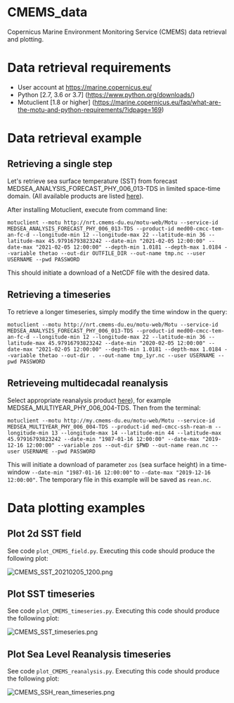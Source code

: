 # CMEMS_data

Copernicus Marine Environment Monitoring Service  (CMEMS) data retrieval and plotting.

# Data retrieval requirements

* User account at https://marine.copernicus.eu/
* Python [2.7, 3.6 or 3.7] (https://www.python.org/downloads/)
* Motuclient [1.8 or higher] (https://marine.copernicus.eu/faq/what-are-the-motu-and-python-requirements/?idpage=169)

# Data retrieval example

## Retrieving a single step
Let's retrieve sea surface temperature (SST) from forecast MEDSEA_ANALYSIS_FORECAST_PHY_006_013-TDS in limited space-time domain. (All available products are listed [here](https://resources.marine.copernicus.eu/?option=com_csw&task=results&pk_vid=bf878f3427bd2be11611821870684780)).

After installing Motuclient, execute from command line:

```motuclient --motu http://nrt.cmems-du.eu/motu-web/Motu --service-id MEDSEA_ANALYSIS_FORECAST_PHY_006_013-TDS --product-id med00-cmcc-tem-an-fc-d --longitude-min 12 --longitude-max 22 --latitude-min 36 --latitude-max 45.97916793823242 --date-min "2021-02-05 12:00:00" --date-max "2021-02-05 12:00:00" --depth-min 1.0181 --depth-max 1.0184 --variable thetao --out-dir OUTFILE_DIR --out-name tmp.nc --user USERNAME --pwd PASSWORD```

This should initiate a download of a NetCDF file with the desired data.

## Retrieving a timeseries

To retrieve a longer timeseries, simply modify the time window in the query:

```motuclient --motu http://nrt.cmems-du.eu/motu-web/Motu --service-id MEDSEA_ANALYSIS_FORECAST_PHY_006_013-TDS --product-id med00-cmcc-tem-an-fc-d --longitude-min 12 --longitude-max 22 --latitude-min 36 --latitude-max 45.97916793823242 --date-min "2020-02-05 12:00:00" --date-max "2021-02-05 12:00:00" --depth-min 1.0181 --depth-max 1.0184 --variable thetao --out-dir . --out-name tmp_1yr.nc --user USERNAME --pwd PASSWORD```

## Retrieveing multidecadal reanalysis

Select appropriate reanalysis product [here](https://resources.marine.copernicus.eu/?option=com_csw&task=results&pk_vid=bf878f3427bd2be11611821870684780)), for example MEDSEA_MULTIYEAR_PHY_006_004-TDS. Then from the terminal:

```motuclient --motu http://my.cmems-du.eu/motu-web/Motu --service-id MEDSEA_MULTIYEAR_PHY_006_004-TDS --product-id med-cmcc-ssh-rean-m --longitude-min 13 --longitude-max 14 --latitude-min 44 --latitude-max 45.97916793823242 --date-min "1987-01-16 12:00:00" --date-max "2019-12-16 12:00:00" --variable zos --out-dir $PWD --out-name rean.nc --user USERNAME --pwd PASSWORD```

This will initiate a download of parameter `zos` (sea surface height) in a time-window `--date-min "1987-01-16 12:00:00"` to `--date-max "2019-12-16 12:00:00"`. The temporary file in this example will be saved as `rean.nc`.

# Data plotting examples

## Plot 2d SST field

See code `plot_CMEMS_field.py`. Executing this code should produce the following plot:

![CMEMS_SST_20210205_1200.png](CMEMS_SST_20210205_1200.png)

## Plot SST timeseries

See code `plot_CMEMS_timeseries.py`. Executing this code should produce the following plot:

![CMEMS_SST_timeseries.png](CMEMS_SST_timeseries.png)

## Plot Sea Level Reanalysis timeseries

See code `plot_CMEMS_reanalysis.py`. Executing this code should produce the following plot:

![CMEMS_SSH_rean_timeseries.png](CMEMS_SSH_rean_timeseries.png)